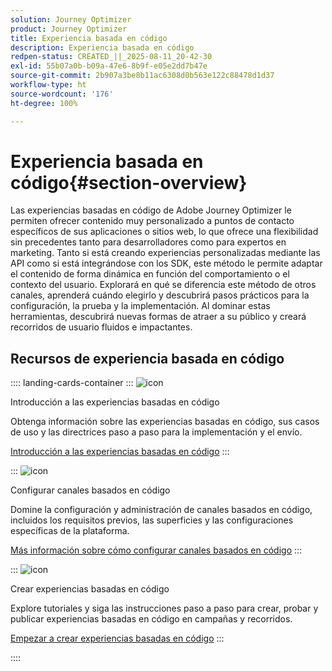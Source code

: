 ```yaml
---
solution: Journey Optimizer
product: Journey Optimizer
title: Experiencia basada en código
description: Experiencia basada en código
redpen-status: CREATED_||_2025-08-11_20-42-30
exl-id: 55b07a0b-b09a-47e6-8b9f-e05e2dd7b47e
source-git-commit: 2b907a3be8b11ac6308d0b563e122c88478d1d37
workflow-type: ht
source-wordcount: '176'
ht-degree: 100%

---
```


# Experiencia basada en código{#section-overview}

Las experiencias basadas en código de Adobe Journey Optimizer le permiten ofrecer contenido muy personalizado a puntos de contacto específicos de sus aplicaciones o sitios web, lo que ofrece una flexibilidad sin precedentes tanto para desarrolladores como para expertos en marketing. Tanto si está creando experiencias personalizadas mediante las API como si está integrándose con los SDK, este método le permite adaptar el contenido de forma dinámica en función del comportamiento o el contexto del usuario. Explorará en qué se diferencia este método de otros canales, aprenderá cuándo elegirlo y descubrirá pasos prácticos para la configuración, la prueba y la implementación. Al dominar estas herramientas, descubrirá nuevas formas de atraer a su público y creará recorridos de usuario fluidos e impactantes.

## Recursos de experiencia basada en código

:::: landing-cards-container
:::
![icon](https://cdn.experienceleague.adobe.com/icons/book.svg?lang=es)

Introducción a las experiencias basadas en código

Obtenga información sobre las experiencias basadas en código, sus casos de uso y las directrices paso a paso para la implementación y el envío.

[Introducción a las experiencias basadas en código](../using/code-based/get-started-code-based.md)
:::

:::
![icon](https://cdn.experienceleague.adobe.com/icons/gear.svg?lang=es)

Configurar canales basados en código

Domine la configuración y administración de canales basados en código, incluidos los requisitos previos, las superficies y las configuraciones específicas de la plataforma.

[Más información sobre cómo configurar canales basados en código](configure-code-based-channel-landing-page.md)
:::

:::
![icon](https://cdn.experienceleague.adobe.com/icons/circle-play.svg?lang=es)

Crear experiencias basadas en código

Explore tutoriales y siga las instrucciones paso a paso para crear, probar y publicar experiencias basadas en código en campañas y recorridos.

[Empezar a crear experiencias basadas en código](create-code-based-experiences-landing-page.md)
:::

::::
